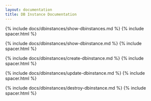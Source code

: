 ```yaml
---
layout: documentation
title: DB Instance Documentation
---
```


{% include docs/dbinstances/show-dbinstances.md %}
{% include spacer.html %}

{% include docs/dbinstances/show-dbinstance.md %}
{% include spacer.html %}

{% include docs/dbinstances/create-dbinstance.md %}
{% include spacer.html %}

{% include docs/dbinstances/update-dbinstance.md %}
{% include spacer.html %}

{% include docs/dbinstances/destroy-dbinstance.md %}
{% include spacer.html %}